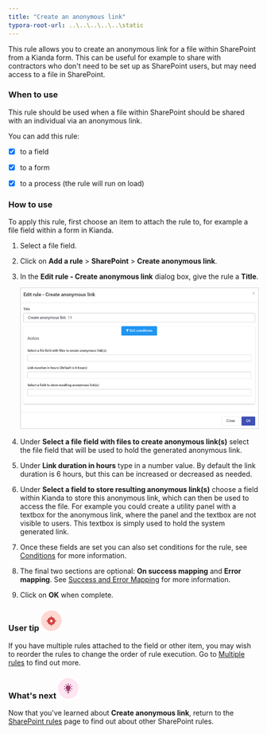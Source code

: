 ```yaml
---
title: "Create an anonymous link"
typora-root-url: ..\..\..\..\..\static
---
```


This rule allows you to create an anonymous link for a file within SharePoint from a Kianda form. This can be useful for example to share with contractors who don't need to be set up as SharePoint users, but may need access to a file in SharePoint. 



### When to use

This rule should be used when a file within SharePoint should be shared with an individual via an anonymous link.

You can add this rule:

- [x] to a field

- [x] to a form 

- [x] to a process (the rule will run on load)

  


### How to use

To apply this rule, first choose an item to attach the rule to, for example a file field within a form in Kianda.

1. Select a file field.

2. Click on **Add a rule** > **SharePoint** > **Create anonymous link**.

3. In the **Edit rule - Create anonymous link** dialog box, give the rule a **Title**.

   ![Create anonymous link dialog box](/images/create-anon-link-rule.jpg)

4. Under **Select a file field with files to create anonymous link(s)** select the file field that will be used to hold the generated anonymous link.

5. Under **Link duration in hours** type in a number value. By default the link duration is 6 hours, but this can be increased or decreased as needed. 

6. Under **Select a field to store resulting anonymous link(s)** choose a field within Kianda to store this anonymous link, which can then be used to access the file. For example you could create a utility panel with a textbox for the anonymous link, where the panel and the textbox are not visible to users. This textbox is simply used to hold the system generated link.

7. Once these fields are set you can also set conditions for the rule, see [Conditions](/docs/platform/rules/general/add-conditions/) for more information. 

7. The final two sections are optional: **On success mapping** and **Error mapping**. See [Success and Error Mapping](/docs/platform/rules/general/success-error-mapping/) for more information. 

9. Click on **OK** when complete.

   

### User tip ![Target icon](/../content/docs/platform/rules/sharepoint/create-anonymous-link.assets/05.png) ###

If you have multiple rules attached to the field or other item, you may wish to reorder the rules to change the order of rule execution. Go to [Multiple rules](/docs/platform/rules/general/multiple-rules/)  to find out more. 



### What's next  ![Idea icon](/images/18.png) ###

Now that you've learned about **Create anonymous link**, return to the [SharePoint rules](/docs/platform/rules/SharePoint/) page to find out about other SharePoint rules. 
